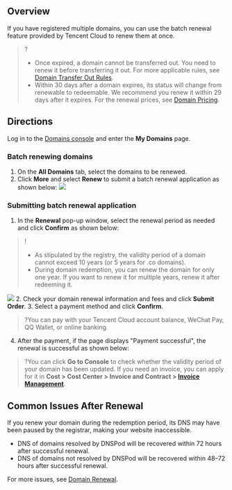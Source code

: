 

## Overview
If you have registered multiple domains, you can use the batch renewal feature provided by Tencent Cloud to renew them at once.
>?
>- Once expired, a domain cannot be transferred out. You need to renew it before transferring it out. For more applicable rules, see [Domain Transfer Out Rules](link).
>- Within 30 days after a domain expires, its status will change from renewable to redeemable. We recommend you renew it within 29 days after it expires. For the renewal prices, see [Domain Pricing](link).

## Directions
Log in to the [Domains console](link) and enter the **My Domains** page.

### Batch renewing domains

1. On the **All Domains** tab, select the domains to be renewed.
2. Click **More** and select **Renew** to submit a batch renewal application as shown below:
![](https://qcloudimg.tencent-cloud.cn/raw/d880707e27c02c5eca887f44a7aa9560.png)

### Submitting batch renewal application

1. In the **Renewal** pop-up window, select the renewal period as needed and click **Confirm** as shown below:
>!
>- As stipulated by the registry, the validity period of a domain cannot exceed 10 years (or 5 years for .co domains).
>- During domain redemption, you can renew the domain for only one year. If you want to renew it for multiple years, renew it after redeeming it.
>
![](https://qcloudimg.tencent-cloud.cn/raw/359dae4c3f7b7d52b3593f1e9c7667d6.png)
2. Check your domain renewal information and fees and click **Submit Order**.
3. Select a payment method and click **Confirm**.
>?You can pay with your Tencent Cloud account balance, WeChat Pay, QQ Wallet, or online banking.
4. After the payment, if the page displays "Payment successful", the renewal is successful as shown below:
>?You can click **Go to Console** to check whether the validity period of your domain has been updated. If you need an invoice, you can apply for it in **Cost > Cost Center > Invoice and Contract > [Invoice Management](https://console.cloud.tencent.com/expense/invoice)**.
>


## Common Issues After Renewal
If you renew your domain during the redemption period, its DNS may have been paused by the registrar, making your website inaccessible.
- DNS of domains resolved by DNSPod will be recovered within 72 hours after successful renewal.
- DNS of domains not resolved by DNSPod will be recovered within 48–72 hours after successful renewal.

For more issues, see [Domain Renewal](link).
